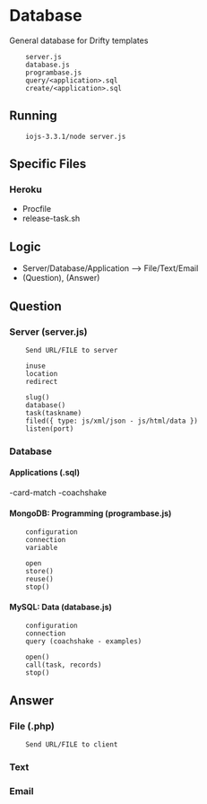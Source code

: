 # Database

General database for Drifty templates

		server.js
		database.js
		programbase.js
		query/<application>.sql
		create/<application>.sql

## Running

		iojs-3.3.1/node server.js

## Specific Files
### Heroku

- Procfile
- release-task.sh

## Logic

- Server/Database/Application --> File/Text/Email
- (Question), (Answer)

## Question
### Server (server.js)

		Send URL/FILE to server

		inuse
		location
		redirect

		slug()
		database()
		task(taskname)
		filed({ type: js/xml/json - js/html/data })
		listen(port)

### Database 
#### Applications (.sql)

-card-match
-coachshake
	
#### MongoDB: Programming (programbase.js)

		configuration
		connection
		variable

		open
		store()
		reuse()
		stop()

#### MySQL: Data (database.js)

		configuration
		connection
		query (coachshake - examples)

		open()
		call(task, records)
		stop()

## Answer
### File (.php)

		Send URL/FILE to client

### Text
### Email